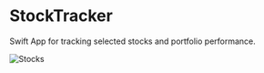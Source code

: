 # StockTracker
Swift App for tracking selected stocks and portfolio performance.

![Stocks](StockTracker/StockTracker/ss1.png)
